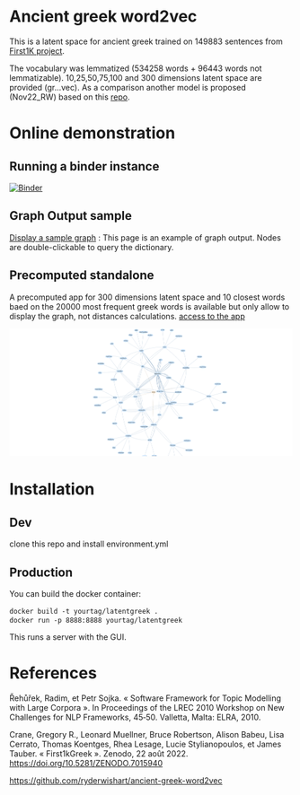 # Ancient greek word2vec

This is a latent space for ancient greek trained on 149883 sentences from [First1K project]( https://chs.harvard.edu/the-free-first-thousand-years-of-greek-qa-with-leonard-muellner/).

The vocabulary was lemmatized (534258 words + 96443 words not lemmatizable). 10,25,50,75,100 and 300 dimensions latent space are provided (gr...vec). As a comparison another model is proposed (Nov22_RW) based on this [repo](https://github.com/ryderwishart/ancient-greek-word2vec).

# Online demonstration

## Running a binder instance

[![Binder](https://mybinder.org/badge_logo.svg)](https://mybinder.org/v2/gh/l0d0v1c/Ancient-greek-word2vec/HEAD?urlpath=voila%2Frender%2Findex.ipynb)

## Graph Output sample
[Display a sample graph](https://l0d0v1c.github.io/Ancient-greek-word2vec/ponos.html) : This page is an example of graph output. Nodes are double-clickable to query the dictionary.

## Precomputed standalone
A precomputed app for 300 dimensions latent space and 10 closest words baed on the 20000 most frequent greek words is available but only allow to display the graph, not distances calculations.
[access to the app](https://l0d0v1c.github.io/Ancient-greek-word2vec/graph.html) 

![aner](docs/aner.png)

# Installation

## Dev
clone this repo and install environment.yml

## Production

You can build the docker container:

```
docker build -t yourtag/latentgreek .
docker run -p 8888:8888 yourtag/latentgreek
```

This runs a server with the GUI.

# References

Řehůřek, Radim, et Petr Sojka. « Software Framework for Topic Modelling with Large Corpora ». In Proceedings of the LREC 2010 Workshop on New Challenges for NLP Frameworks, 45‑50. Valletta, Malta: ELRA, 2010.

Crane, Gregory R., Leonard Muellner, Bruce Robertson, Alison Babeu, Lisa Cerrato, Thomas Koentges, Rhea Lesage, Lucie Stylianopoulos, et James Tauber. « First1kGreek ». Zenodo, 22 août 2022. https://doi.org/10.5281/ZENODO.7015940


https://github.com/ryderwishart/ancient-greek-word2vec


